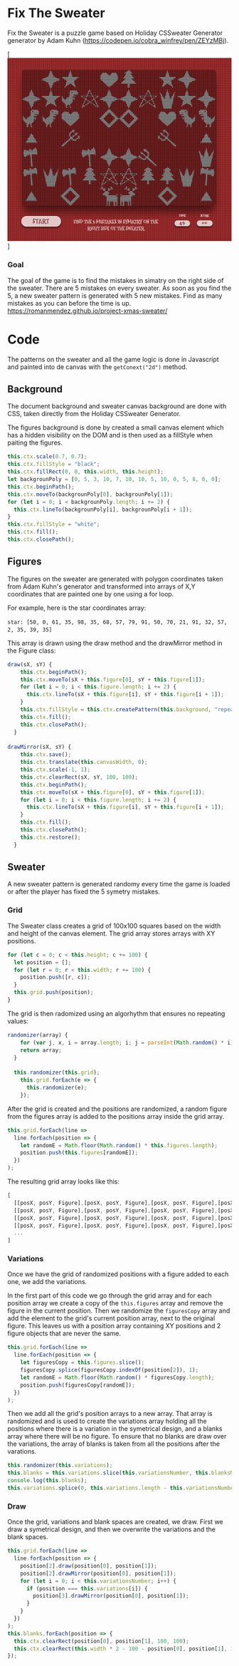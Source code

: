# Fix The Sweater

Fix the Sweater is a puzzle game based on Holiday CSSweater Generator generator by Adam Kuhn (https://codepen.io/cobra_winfrey/pen/ZEYzMBj).

[![](./code/img/intro-screenshot.png)]

### Goal

The goal of the game is to find the mistakes in simatry on the right side of the sweater. There are 5 mistakes on every sweater. As soon as you find the 5, a new sweater pattern is generated with 5 new mistakes. Find as many mistakes as you can before the time is up.
https://romanmendez.github.io/project-xmas-sweater/

# Code

The patterns on the sweater and all the game logic is done in Javascript and painted into de canvas with the `getConext("2d")` method.

## Background

The document background and sweater canvas background are done with CSS, taken directly from the Holiday CSSweater Generator.

The figures background is done by created a small canvas element which has a hidden visibility on the DOM and is then used as a fillStyle when paiting the figures.

```javascript
this.ctx.scale(0.7, 0.7);
this.ctx.fillStyle = "black";
this.ctx.fillRect(0, 0, this.width, this.height);
let backgrounPoly = [0, 5, 3, 10, 7, 10, 10, 5, 10, 0, 5, 8, 0, 0];
this.ctx.beginPath();
this.ctx.moveTo(backgrounPoly[0], backgrounPoly[1]);
for (let i = 0; i < backgrounPoly.length; i += 2) {
  this.ctx.lineTo(backgrounPoly[i], backgrounPoly[i + 1]);
}
this.ctx.fillStyle = "white";
this.ctx.fill();
this.ctx.closePath();
```

## Figures

The figures on the sweater are generated with polygon coordinates taken from Adam Kuhn's generator and transformed into arrays of X,Y coordinates that are painted one by one using a for loop.

For example, here is the star coordinates array:

`star: [50, 0, 61, 35, 98, 35, 68, 57, 79, 91, 50, 70, 21, 91, 32, 57, 2, 35, 39, 35]`

This array is drawn using the draw method and the drawMirror method in the Figure class:

```javascript
draw(sX, sY) {
    this.ctx.beginPath();
    this.ctx.moveTo(sX + this.figure[0], sY + this.figure[1]);
    for (let i = 0; i < this.figure.length; i += 2) {
      this.ctx.lineTo(sX + this.figure[i], sY + this.figure[i + 1]);
    }
    this.ctx.fillStyle = this.ctx.createPattern(this.background, "repeat");
    this.ctx.fill();
    this.ctx.closePath();
  }

drawMirror(sX, sY) {
    this.ctx.save();
    this.ctx.translate(this.canvasWidth, 0);
    this.ctx.scale(-1, 1);
    this.ctx.clearRect(sX, sY, 100, 100);
    this.ctx.beginPath();
    this.ctx.moveTo(sX + this.figure[0], sY + this.figure[1]);
    for (let i = 0; i < this.figure.length; i += 2) {
      this.ctx.lineTo(sX + this.figure[i], sY + this.figure[i + 1]);
    }
    this.ctx.fill();
    this.ctx.closePath();
    this.ctx.restore();
  }
```

## Sweater

A new sweater pattern is generated randomy every time the game is loaded or after the player has fixed the 5 symetry mistakes.

### Grid

The Sweater class creates a grid of 100x100 squares based on the width and height of the canvas element. The grid array stores arrays with XY positions.

```javascript
for (let c = 0; c < this.height; c += 100) {
  let position = [];
  for (let r = 0; r < this.width; r += 100) {
    position.push([r, c]);
  }
  this.grid.push(position);
}
```

The grid is then radomized using an algorhythm that ensures no repeating values:

```javascript
randomizer(array) {
    for (var j, x, i = array.length; i; j = parseInt(Math.random() * i), x = array[--i], array[i] = array[j], array[j] = x);
    return array;
  }

  this.randomizer(this.grid);
    this.grid.forEach(e => {
      this.randomizer(e);
    });
```

After the grid is created and the positions are randomized, a random figure from the figures array is added to the positions array inside the grid array.

```javascript
this.grid.forEach(line =>
  line.forEach(position => {
    let randomE = Math.floor(Math.random() * this.figures.length);
    position.push(this.figures[randomE]);
  })
);
```

The resulting grid array looks like this:

```javascript
[
  [[posX, posY, Figure],[posX, posY, Figure],[posX, posY, Figure],[posX, posY, Figure],[posX, posY, Figure]],
  [[posX, posY, Figure],[posX, posY, Figure],[posX, posY, Figure],[posX, posY, Figure],[posX, posY, Figure]],
  [[posX, posY, Figure],[posX, posY, Figure],[posX, posY, Figure],[posX, posY, Figure],[posX, posY, Figure]],
  [[posX, posY, Figure],[posX, posY, Figure],[posX, posY, Figure],[posX, posY, Figure],[posX, posY, Figure]],
  ...
]
```

### Variations

Once we have the grid of randomized positions with a figure added to each one, we add the variations.

In the first part of this code we go through the grid array and for each position array we create a copy of the `this.figures` array and remove the figure in the current position. Then we randomize the `figuresCopy` array and add the element to the grid's current position array, next to the original figure. This leaves us with a position array containing XY positions and 2 figure objects that are never the same.

```javascript
this.grid.forEach(line =>
  line.forEach(position => {
    let figuresCopy = this.figures.slice();
    figuresCopy.splice(figuresCopy.indexOf(position[2]), 1);
    let randomE = Math.floor(Math.random() * figuresCopy.length);
    position.push(figuresCopy[randomE]);
  })
);
```

Then we add all the grid's position arrays to a new array. That array is randomized and is used to create the variations array holding all the positions where there is a variation in the symetrical design, and a blanks array where there will be no figure. To ensure that no blanks are draw over the variations, the array of blanks is taken from all the positions after the varations.

```javascript
this.randomizer(this.variations);
this.blanks = this.variations.slice(this.variationsNumber, this.blanksNumber + this.variationsNumber);
console.log(this.blanks);
this.variations.splice(0, this.variations.length - this.variationsNumber);
```

### Draw

Once the grid, variations and blank spaces are created, we draw. First we draw a symetrical design, and then we overwrite the variations and the blank spaces.

```javascript
this.grid.forEach(line =>
  line.forEach(position => {
    position[2].draw(position[0], position[1]);
    position[2].drawMirror(position[0], position[1]);
    for (let i = 0; i < this.variationsNumber; i++) {
      if (position === this.variations[i]) {
        position[3].drawMirror(position[0], position[1]);
      }
    }
  })
);
this.blanks.forEach(position => {
  this.ctx.clearRect(position[0], position[1], 100, 100);
  this.ctx.clearRect(this.width * 2 - 100 - position[0], position[1], 100, 100);
});
```

